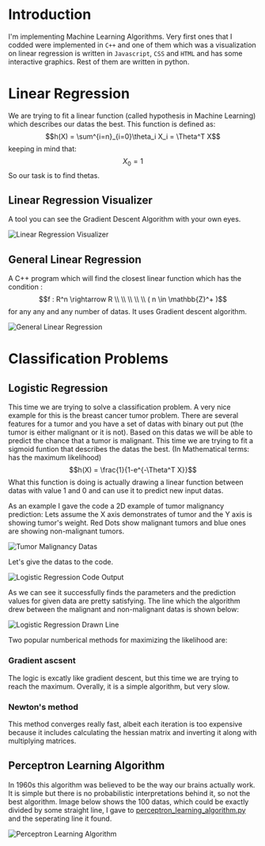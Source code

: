 # Introduction
I'm implementing Machine Learning Algorithms.
Very first ones that I codded were implemented in `C++` and one of them which was a visualization on linear regression is written in `Javascript`, `CSS` and `HTML` and has some interactive graphics.
Rest of them are written in python.

# Linear Regression
We are trying to fit a linear function (called hypothesis in Machine Learning) which describes our datas the best. This function is defined as:
$$h(X) = \sum^{i=n}_{i=0}\theta_i X_i = \Theta^T X$$
keeping in mind that:
$$X_0 = 1$$
So our task is to find thetas.
## Linear Regression Visualizer
A tool you can see the Gradient Descent Algorithm with your own eyes.

![Linear Regression Visualizer](https://github.com/Danial-Hosseintabar/ML-Algorithms/blob/main/Documents/images/LinearRegressionVisualizer.png)
## General Linear Regression
A C++ program which will find the closest linear function which has the condition : $$f : R^n \rightarrow R \\ \\ \\ \\ \\ ( n \in \mathbb{Z}^+ )$$ for any any and any number of datas. It uses Gradient descent algorithm.

![General Linear Regression](https://github.com/Danial-Hosseintabar/ML-Algorithms/blob/main/Documents/images/GeneralLinearRegression.JPG)

# Classification Problems
## Logistic Regression
This time we are trying to solve a classification problem. A very nice example for this is the breast cancer tumor problem. There are several features for a tumor and you have a set of datas with binary out put (the tumor is either malignant or it is not).
Based on this datas we will be able to predict the chance that a tumor is malignant.
This time we are trying to fit a sigmoid funtion that describes the datas the best. (In Mathematical terms: has the maximum likelihood)
$$h(X) = \frac{1}{1-e^{-\Theta^T X}}$$
What this function is doing is actually drawing a linear function between datas with value 1 and 0 and can use it to predict new input datas.

As an example I gave the code a 2D example of tumor malignancy prediction:
Lets assume the X axis demonstrates of tumor and the Y axis is showing tumor's weight.
Red Dots show malignant tumors and blue ones are showing non-malignant tumors.

![Tumor Malignancy Datas](https://github.com/Danial-Hosseintabar/ML-Algorithms/blob/main/Documents/images/LogisticRegression1.JPG)

Let's give the datas to the code.

![Logistic Regression Code Output](https://github.com/Danial-Hosseintabar/ML-Algorithms/blob/main/Documents/images/logisticRegression0.JPG)

As we can see it successfully finds the parameters and the prediction values for given data are pretty satisfying.
The line which the algorithm drew between the malignant and non-malignant datas is shown below:

![Logistic Regression Drawn Line](https://github.com/Danial-Hosseintabar/ML-Algorithms/blob/main/Documents/images/LogisticRegression2.JPG)

Two popular numberical methods for maximizing the likelihood are:
### Gradient ascsent
The logic is excatly like gradient descent, but this time we are trying to reach the maximum. Overally, it is a simple algorithm, but very slow.

### Newton's method
This method converges really fast, albeit each iteration is too expensive because it includes calculating the hessian matrix and inverting it along with multiplying matrices.

## Perceptron Learning Algorithm
In 1960s this algorithm was believed to be the way our brains actually work. It is simple but there is no probabilistic interpretations behind it, so not the best algorithm.
Image below shows the 100 datas, which could be exactly divided by some straight line, I gave to [perceptron_learning_algorithm.py](https://github.com/Danial-Hosseintabar/ML-Algorithms/blob/main/Perceptron%20Learning/perceptron_learning_algorithm.py) and the seperating line it found.

![Perceptron Learning Algorithm](Documents/images/PerceptronLearningAlgorithm.JPG)
